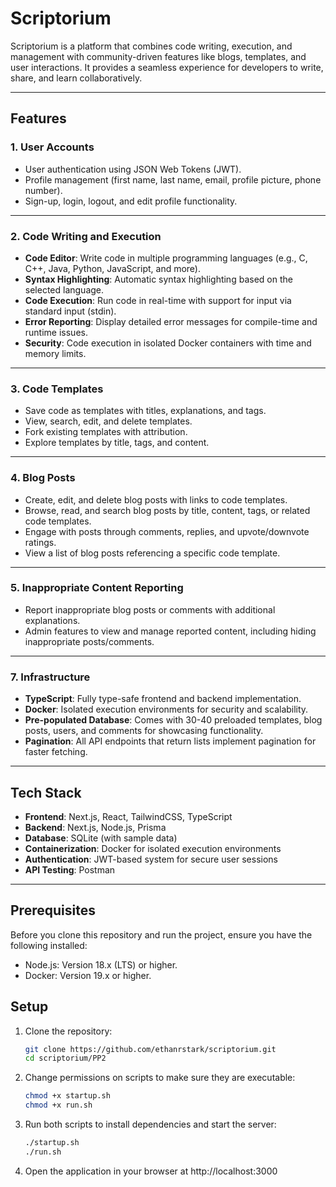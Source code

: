 # **Scriptorium**

Scriptorium is a platform that combines code writing, execution, and management with community-driven features like blogs, templates, and user interactions. It provides a seamless experience for developers to write, share, and learn collaboratively.

---

## **Features**

### **1. User Accounts**
- User authentication using JSON Web Tokens (JWT).
- Profile management (first name, last name, email, profile picture, phone number).
- Sign-up, login, logout, and edit profile functionality.

---

### **2. Code Writing and Execution**
- **Code Editor**: Write code in multiple programming languages (e.g., C, C++, Java, Python, JavaScript, and more).
- **Syntax Highlighting**: Automatic syntax highlighting based on the selected language.
- **Code Execution**: Run code in real-time with support for input via standard input (stdin).
- **Error Reporting**: Display detailed error messages for compile-time and runtime issues.
- **Security**: Code execution in isolated Docker containers with time and memory limits.

---

### **3. Code Templates**
- Save code as templates with titles, explanations, and tags.
- View, search, edit, and delete templates.
- Fork existing templates with attribution.
- Explore templates by title, tags, and content.

---

### **4. Blog Posts**
- Create, edit, and delete blog posts with links to code templates.
- Browse, read, and search blog posts by title, content, tags, or related code templates.
- Engage with posts through comments, replies, and upvote/downvote ratings.
- View a list of blog posts referencing a specific code template.

---

### **5. Inappropriate Content Reporting**
- Report inappropriate blog posts or comments with additional explanations.
- Admin features to view and manage reported content, including hiding inappropriate posts/comments.

---

### **7. Infrastructure**
- **TypeScript**: Fully type-safe frontend and backend implementation.
- **Docker**: Isolated execution environments for security and scalability.
- **Pre-populated Database**: Comes with 30-40 preloaded templates, blog posts, users, and comments for showcasing functionality.
- **Pagination**: All API endpoints that return lists implement pagination for faster fetching.

---

## **Tech Stack**
- **Frontend**: Next.js, React, TailwindCSS, TypeScript
- **Backend**: Next.js, Node.js, Prisma
- **Database**: SQLite (with sample data)
- **Containerization**: Docker for isolated execution environments
- **Authentication**: JWT-based system for secure user sessions
- **API Testing**: Postman

---

## **Prerequisites**

Before you clone this repository and run the project, ensure you have the following installed:
- Node.js: Version 18.x (LTS) or higher.
- Docker: Version 19.x or higher.


## **Setup**

1. Clone the repository:
   ```bash
   git clone https://github.com/ethanrstark/scriptorium.git
   cd scriptorium/PP2
   ```
2. Change permissions on scripts to make sure they are executable:
   ```bash
   chmod +x startup.sh
   chmod +x run.sh
   ```
3. Run both scripts to install dependencies and start the server:
   ```bash
   ./startup.sh
   ./run.sh
   ```
4. Open the application in your browser at http://localhost:3000
